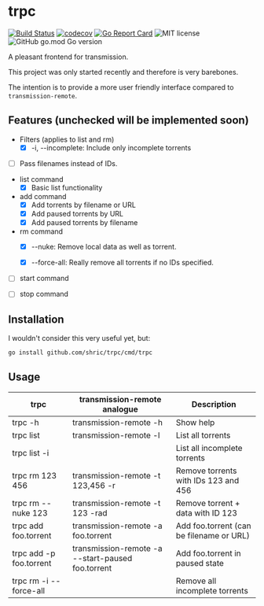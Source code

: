 # trpc

[![Build Status](https://travis-ci.org/shric/trpc.svg?branch=master)](https://travis-ci.org/shric/trpc)
[![codecov](https://codecov.io/gh/shric/trpc/branch/master/graph/badge.svg)](https://codecov.io/gh/shric/trpc)
[![Go Report Card](https://goreportcard.com/badge/github.com/shric/trpc)](https://goreportcard.com/report/github.com/shric/trpc)
![MIT license](https://img.shields.io/github/license/shric/trpc)
![GitHub go.mod Go version](https://img.shields.io/github/go-mod/go-version/shric/trpc)

A pleasant frontend for transmission.

This project was only started recently and therefore is very barebones.

The intention is to provide a more user friendly interface compared to `transmission-remote`.

## Features (unchecked will be implemented soon)

* Filters (applies to list and rm)
  * [x] -i, --incomplete: Include only incomplete torrents

* [ ] Pass filenames instead of IDs.

* list command
  * [x] Basic list functionality

* add command
  * [x] Add torrents by filename or URL
  * [x] Add paused torrents by URL
  * [x] Add paused torrents by filename

* rm command
  * [x] --nuke: Remove local data as well as torrent.
  * [x] --force-all: Really remove all torrents if no IDs specified.


* [ ] start command

* [ ] stop command

## Installation

I wouldn't consider this very useful yet, but:

```sh
go install github.com/shric/trpc/cmd/trpc
```
## Usage

| trpc                    | transmission-remote analogue                      | Description                              |
| ----------------------- | ------------------------------------------------- | ---------------------------------------- |
| trpc -h                 | transmission-remote -h                            | Show help                                |
| trpc list               | transmission-remote -l                            | List all torrents                        |
| trpc list -i            |                                                   | List all incomplete torrents             |
| trpc rm 123 456         | transmission-remote -t 123,456 -r                 | Remove torrents with IDs 123 and 456     |
| trpc rm --nuke 123      | transmission-remote -t 123 -rad                   | Remove torrent + data with ID 123        |
| trpc add foo.torrent    | transmission-remote -a foo.torrent                | Add foo.torrent (can be filename or URL) |
| trpc add -p foo.torrent | transmission-remote -a --start-paused foo.torrent | Add foo.torrent in paused state          |
| trpc rm -i --force-all  |                                                   | Remove all incomplete torrents           |

